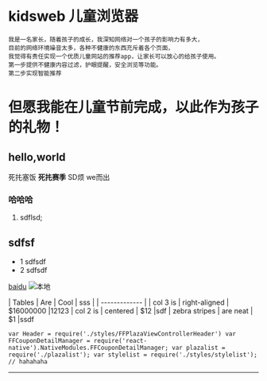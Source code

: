 # kidsweb 儿童浏览器

    我是一名家长，随着孩子的成长，我深知网络对一个孩子的影响力有多大，
    目前的网络环境噪音太多，各种不健康的东西充斥着各个页面，
    我觉得有责任实现一个优质儿童网站的推荐app，让家长可以放心的给孩子使用。
    第一步提供不健康内容过滤，护眼提醒，安全浏览等功能。
    第二步实现智能推荐

#   但愿我能在儿童节前完成，以此作为孩子的礼物！

## hello,world
死扥塞饭
**死扥赛季**
SD烦
we而出
### 哈哈哈
1. sdflsd;
## sdfsf
* 1 sdfsdf
* 2 sdfsdf

[baidu](http://www.baidu.com)
![本地](https://i.github-camo.com/476b9f4ccb01d991bf361cc9a08758b4e70562c6/687474703a2f2f692e696d6775722e636f6d2f486b434b5878582e706e67)


| Tables        | Are           | Cool  | sss |
| ------------- |
| col 3 is      | right-aligned | $16000000 |12123
| col 2 is      | centered      |   $12 |sdf
| zebra stripes | are neat      |    $1 |ssdf

` var Header = require('./styles/FFPlazaViewControllerHeader')
  var FFCouponDetailManager = require('react-native').NativeModules.FFCouponDetailManager;
  var plazalist = require('./plazalist');
  var stylelist = require('./styles/stylelist');
`
`// hahahaha`
***
